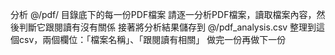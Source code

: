 分析 @/pdf/ 目錄底下的每一份PDF檔案
請逐一分析PDF檔案，讀取檔案內容，然後判斷它跟閱讀有沒有關係
接著將分析結果儲存到 @/pdf_analysis.csv 整理到這個csv，兩個欄位：「檔案名稱」、「跟閱讀有相關」
做完一份再做下一份
